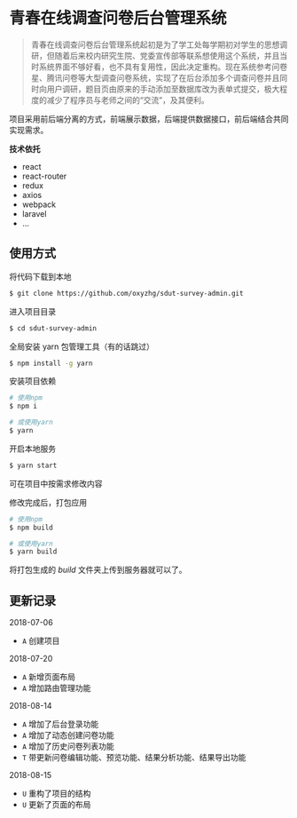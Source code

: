 # 青春在线调查问卷后台管理系统

> 青春在线调查问卷后台管理系统起初是为了学工处每学期初对学生的思想调研，但随着后来校内研究生院、党委宣传部等联系想使用这个系统，并且当时系统界面不够好看，也不具有复用性，因此决定重构。现在系统参考问卷星、腾讯问卷等大型调查问卷系统，实现了在后台添加多个调查问卷并且同时向用户调研，题目页由原来的手动添加至数据库改为表单式提交，极大程度的减少了程序员与老师之间的“交流”，及其便利。

项目采用前后端分离的方式，前端展示数据，后端提供数据接口，前后端结合共同实现需求。

**技术依托**

- react
- react-router
- redux
- axios
- webpack
- laravel
- ...

## 使用方式

将代码下载到本地

```bash
$ git clone https://github.com/oxyzhg/sdut-survey-admin.git
```

进入项目目录

```bash
$ cd sdut-survey-admin
```

全局安装 yarn 包管理工具（有的话跳过）

```bash
$ npm install -g yarn
```

安装项目依赖

```bash
# 使用npm
$ npm i

# 或使用yarn
$ yarn
```

开启本地服务

```bash
$ yarn start
```

可在项目中按需求修改内容

修改完成后，打包应用

```bash
# 使用npm
$ npm build

# 或使用yarn
$ yarn build
```

将打包生成的 *build* 文件夹上传到服务器就可以了。

## 更新记录

2018-07-06

- `A` 创建项目

2018-07-20

- `A` 新增页面布局
- `A` 增加路由管理功能

2018-08-14

- `A` 增加了后台登录功能
- `A` 增加了动态创建问卷功能
- `A` 增加了历史问卷列表功能
- `T` 带更新问卷编辑功能、预览功能、结果分析功能、结果导出功能

2018-08-15

- `U` 重构了项目的结构
- `U` 更新了页面的布局